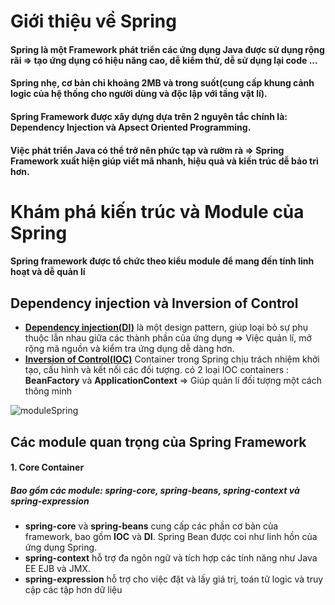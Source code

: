 # Giới thiệu về Spring
#### Spring là một Framework phát triển các ứng dụng Java được sử dụng rộng rãi => tạo ứng dụng có hiệu năng cao, dễ kiểm thử, dễ sử dụng lại code ...
#### Spring nhẹ, cơ bản chỉ khoảng 2MB và trong suốt(cung cấp khung cảnh logic của hệ thống cho người dùng và độc lập với tầng vật lí).
#### Spring Framework được xây dựng dựa trên 2 nguyên tắc chính là: **Dependency Injection** và **Apsect Oriented Programming**.
#### Việc phát triển Java có thể trở nên phức tạp và rườm rà => Spring Framework xuất hiện giúp viết mã nhanh, hiệu quả và kiến trúc dễ bảo trì hơn.

# Khám phá kiến trúc và Module của Spring
#### Spring framework được tổ chức theo kiểu module để mang đến tính linh hoạt và dễ quản lí

## Dependency injection và Inversion of Control
* **[Dependency injection(DI)](https://kungfutech.edu.vn/bai-viet/spring-boot/dependency-injection)** là một design pattern, giúp loại bỏ sự phụ thuộc lẫn nhau giữa các thành phần của ứng dụng => Việc quản lí, mở rộng mã nguồn và kiểm tra ứng dụng dễ dàng hơn.
* **[Inversion of Control(IOC)](https://kungfutech.edu.vn/bai-viet/spring-boot/nguyen-ly-ioc-trong-spring)** Container trong Spring chịu trách nhiệm khởi tạo, cấu hình và kết nối các đối tượng. có 2 loại IOC containers : **BeanFactory** và **ApplicationContext** => Giúp quản lí đối tượng một cách thông minh

![moduleSpring](https://docs.spring.io/spring-framework/docs/4.3.x/spring-framework-reference/html/images/spring-overview.png)

## Các module quan trọng của Spring Framework
#### 1. Core Container
##### Bao gồm các module: **spring-core**, **spring-beans**, **spring-context** và **spring-expression**
* **spring-core** và **spring-beans** cung cấp các phần cơ bản của framework, bao gồm **IOC** và **DI**. Spring Bean được coi như linh hồn của ứng dụng Spring.
* **spring-context** hỗ trợ đa ngôn ngữ và tích hợp các tính năng như Java EE EJB và JMX.
* **spring-expression** hỗ trợ cho việc đặt và lấy giá trị, toán tử logic và truy cập các tập hơn dữ liệu